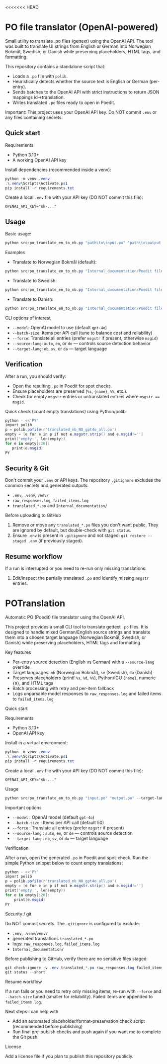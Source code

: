 <<<<<<< HEAD
# PO file translator (OpenAI-powered)

Small utility to translate .po files (gettext) using the OpenAI API. The tool was built to translate UI strings from English or German into Norwegian Bokmål, Swedish, or Danish while preserving placeholders, HTML tags, and formatting.

This repository contains a standalone script that:

- Loads a `.po` file with `polib`.
- Heuristically detects whether the source text is English or German (per-entry).
- Sends batches to the OpenAI API with strict instructions to return JSON mappings id->translation.
- Writes translated `.po` files ready to open in Poedit.

Important: This project uses your OpenAI API key. Do NOT commit `.env` or any files containing secrets.

## Quick start

Requirements

- Python 3.10+
- A working OpenAI API key

Install dependencies (recommended inside a venv):

```powershell
python -m venv .venv
.\.venv\Scripts\Activate.ps1
pip install -r requirements.txt
```

Create a local `.env` file with your API key (DO NOT commit this file):

```
OPENAI_API_KEY="sk-..."
```

## Usage

Basic usage:

```powershell
python src/po_translate_en_to_nb.py "path\to\input.po" "path\to\output.po" --target-lang nb
```

Examples

- Translate to Norwegian Bokmål (default):

```powershell
python src/po_translate_en_to_nb.py "Internal_documentation/Poedit files/nb_NO.po" "translated_nb_NO_gpt4o_all.po" --model gpt-4o --batch-size 20 --force --target-lang nb
```

- Translate to Swedish:

```powershell
python src/po_translate_en_to_nb.py "Internal_documentation/Poedit files/nb_NO.po" "translated_sv_SE_gpt4o_all.po" --model gpt-4o --batch-size 20 --force --target-lang sv
```

- Translate to Danish:

```powershell
python src/po_translate_en_to_nb.py "Internal_documentation/Poedit files/nb_NO.po" "translated_da_DK_gpt4o_all.po" --model gpt-4o --batch-size 20 --force --target-lang da
```

CLI options of interest

- `--model`: OpenAI model to use (default `gpt-4o`)
- `--batch-size`: Items per API call (tune to balance cost and reliability)
- `--force`: Translate all entries (prefer `msgstr` if present, otherwise `msgid`)
- `--source-lang`: `auto`, `en`, or `de` — controls source detection behavior
- `--target-lang`: `nb`, `sv`, or `da` — target language

## Verification

After a run, you should verify:

- Open the resulting `.po` in Poedit for spot checks.
- Ensure placeholders are preserved (`%s`, `{name}`, `%%`, etc.).
- Check for empty `msgstr` entries or untranslated entries where `msgstr == msgid`.

Quick check (count empty translations) using Python/polib:

```powershell
python - <<'PY'
import polib
p = polib.pofile(r'translated_nb_NO_gpt4o_all.po')
empty = [e for e in p if not e.msgstr.strip() and e.msgid!='']
print('empty:', len(empty))
for e in empty[:20]:
   print(e.msgid)
PY
```

## Security & Git

Don't commit your `.env` or API keys. The repository `.gitignore` excludes the common secrets and generated outputs:

- `.env`, `.venv`, `venv/`
- `raw_responses.log`, `failed_items.log`
- `translated_*.po` and `Internal_documentation/`

Before uploading to GitHub

1. Remove or move any `translated_*.po` files you don't want public. They are ignored by default, but double-check with `git status`.
2. Ensure `.env` is present in `.gitignore` and not staged: `git restore --staged .env` (if previously staged).

## Resume workflow

If a run is interrupted or you need to re-run only missing translations:

1. Edit/inspect the partially translated `.po` and identify missing `msgstr` entries.
 # POTranslation

 Automatic PO (Poedit) file translator using the OpenAI API.

 This project provides a small CLI tool to translate gettext `.po` files. It is designed to
 handle mixed German/English source strings and translate them into a chosen target language
 (Norwegian Bokmål, Swedish, or Danish) while preserving placeholders, HTML tags and formatting.

 Key features

 - Per-entry source detection (English vs German) with a `--source-lang` override
 - Target languages: `nb` (Norwegian Bokmål), `sv` (Swedish), `da` (Danish)
 - Preserves placeholders (printf `%s`, `%d`, `%%`), Python/ICU `{name}`, numeric `{0}`, and HTML tags
 - Batch processing with retry and per-item fallback
 - Logs unparsable model responses to `raw_responses.log` and failed items to `failed_items.log`

 Quick start

 Requirements

 - Python 3.10+
 - OpenAI API key

 Install in a virtual environment:

 ```powershell
 python -m venv .venv
 .\.venv\Scripts\Activate.ps1
 pip install -r requirements.txt
 ```

 Create a local `.env` file with your API key (DO NOT commit this file):

 ```
 OPENAI_API_KEY="sk-..."
 ```

 Usage

 ```powershell
 python src/po_translate_en_to_nb.py "input.po" "output.po" --target-lang nb
 ```

 Important options

 - `--model`       : OpenAI model (default `gpt-4o`)
 - `--batch-size`  : Items per API call (default 50)
 - `--force`       : Translate all entries (prefer `msgstr` if present)
 - `--source-lang` : `auto`, `en`, or `de` — controls source detection
 - `--target-lang` : `nb`, `sv`, or `da` — target language

 Verification

 After a run, open the generated `.po` in Poedit and spot-check.
 Run the simple Python snippet below to count empty translations:

 ```powershell
 python - <<'PY'
 import polib
 p = polib.pofile(r'translated_nb_NO_gpt4o_all.po')
 empty = [e for e in p if not e.msgstr.strip() and e.msgid!='']
 print('empty:', len(empty))
 for e in empty[:20]:
     print(e.msgid)
 PY
 ```

 Security / git

 Do NOT commit secrets. The `.gitignore` is configured to exclude:

 - `.env`, `.venv`/`venv/`
 - generated translations `translated_*.po`
 - logs: `raw_responses.log`, `failed_items.log`
 - `Internal_documentation/`

 Before publishing to GitHub, verify there are no sensitive files staged:

 ```powershell
 git check-ignore -v .env translated_*.po raw_responses.log failed_items.log "Internal_documentation/*"
 git status --short
 ```

 Resume workflow

 If a run fails or you need to retry only missing items, re-run with `--force` and `--batch-size` tuned (smaller for reliability).
 Failed items are appended to `failed_items.log`.

 Next steps I can help with

 - Add an automated placeholder/format-preservation check script (recommended before publishing)
 - Run final pre-publish checks and push again if you want me to complete the Git push

 License

 Add a license file if you plan to publish this repository publicly.
